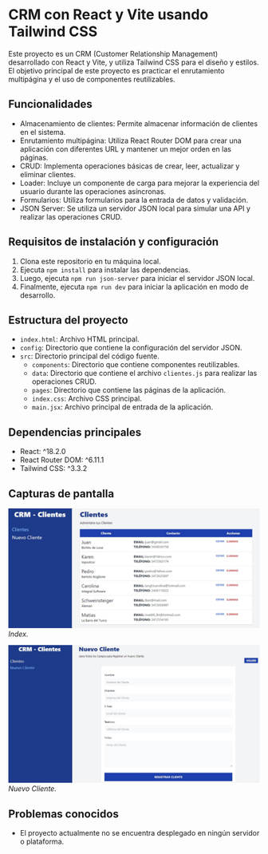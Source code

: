 # CRM con React y Vite usando Tailwind CSS

Este proyecto es un CRM (Customer Relationship Management) desarrollado con React y Vite, y utiliza Tailwind CSS para el diseño y estilos. El objetivo principal de este proyecto es practicar el enrutamiento multipágina y el uso de componentes reutilizables.

## Funcionalidades

- Almacenamiento de clientes: Permite almacenar información de clientes en el sistema.
- Enrutamiento multipágina: Utiliza React Router DOM para crear una aplicación con diferentes URL y mantener un mejor orden en las páginas.
- CRUD: Implementa operaciones básicas de crear, leer, actualizar y eliminar clientes.
- Loader: Incluye un componente de carga para mejorar la experiencia del usuario durante las operaciones asíncronas.
- Formularios: Utiliza formularios para la entrada de datos y validación.
- JSON Server: Se utiliza un servidor JSON local para simular una API y realizar las operaciones CRUD.

## Requisitos de instalación y configuración

1. Clona este repositorio en tu máquina local.
2. Ejecuta `npm install` para instalar las dependencias.
3. Luego, ejecuta `npm run json-server` para iniciar el servidor JSON local.
4. Finalmente, ejecuta `npm run dev` para iniciar la aplicación en modo de desarrollo.

## Estructura del proyecto

- `index.html`: Archivo HTML principal.
- `config`: Directorio que contiene la configuración del servidor JSON.
- `src`: Directorio principal del código fuente.
  - `components`: Directorio que contiene componentes reutilizables.
  - `data`: Directorio que contiene el archivo `clientes.js` para realizar las operaciones CRUD.
  - `pages`: Directorio que contiene las páginas de la aplicación.
  - `index.css`: Archivo CSS principal.
  - `main.jsx`: Archivo principal de entrada de la aplicación.

## Dependencias principales

- React: ^18.2.0
- React Router DOM: ^6.11.1
- Tailwind CSS: ^3.3.2

## Capturas de pantalla

![Captura de pantalla 1](./public/01.jpeg)
_Index._

![Captura de pantalla 2](./public/02.jpeg)
_Nuevo Cliente._

## Problemas conocidos

- El proyecto actualmente no se encuentra desplegado en ningún servidor o plataforma.


